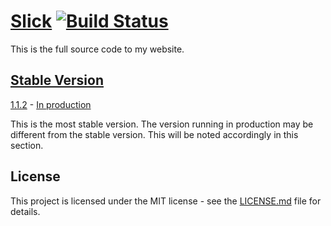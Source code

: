 # [Slick](https://slick.co.ke) [![Build Status](https://travis-ci.org/vickz84259/personal_website.svg?branch=master)](https://travis-ci.org/vickz84259/personal_website)

This is the full source code to my website.

## [Stable Version]

[1.1.2] - [In production](https://slick.co.ke)

This is the most stable version. The version running in production may be
different from the stable version. This will be noted accordingly in this
section.

## License

This project is licensed under the MIT license - see the [LICENSE.md](LICENSE.md) file for details.

[Stable Version]: https://github.com/vickz84259/personal_website/releases/tag/v1.1.2
[1.1.2]: https://github.com/vickz84259/personal_website/releases/tag/v1.1.2
